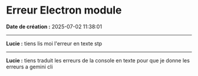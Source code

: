 # Erreur Electron module

**Date de création :** 2025-07-02 11:38:01

---

**Lucie :**
tiens lis moi l'erreur en texte stp

---

**Lucie :**
tiens traduit les erreurs de la console en texte pour que je donne les erreurs a gemini cli
